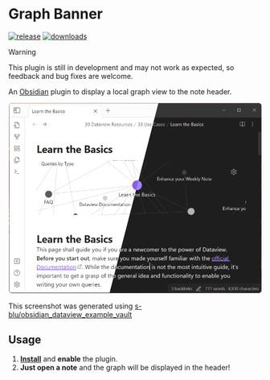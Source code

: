 # Graph Banner

[![release](https://img.shields.io/github/release/ras0q/obsidian-graph-banner.svg)](https://github.com/ras0q/obsidian-graph-banner/releases/latest) [![downloads](https://img.shields.io/github/downloads/ras0q/obsidian-graph-banner/total)](https://obsidian.md/plugins?id=graph-banner)

> [!WARNING]
> This plugin is still in development and may not work as expected, so feedback and bug fixes are welcome.

An [Obsidian](https://obsidian.md/) plugin to display a local graph view to the note header.

![screenshot thumbnail](./thumbnail.png)

This screenshot was generated using [s-blu/obsidian_dataview_example_vault](https://github.com/s-blu/obsidian_dataview_example_vault)

## Usage

1. **[Install](https://obsidian.md/plugins?id=graph-banner)** and **enable** the plugin.
2. **Just open a note** and the graph will be displayed in the header!
